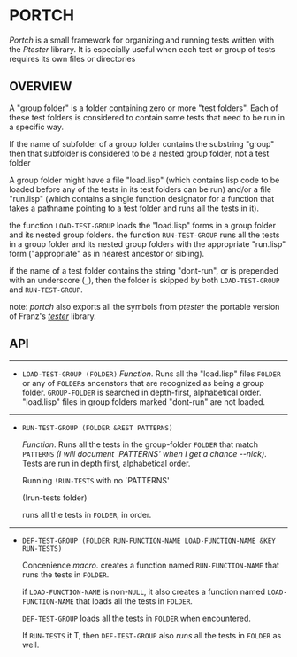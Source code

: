 # PORTCH
 
_Portch_ is a small framework for organizing and running tests written with the
_Ptester_ library. It is especially useful when each test or group of tests
requires its own files or directories

## OVERVIEW
 
A "group folder" is a folder containing zero or more "test folders". Each of these
test folders is considered to contain some tests that need to be run in a specific
way.
 
If the name of subfolder of a group folder contains the substring "group" then that
subfolder is considered to be a nested group folder, not a test folder
 
A group folder might have a file "load.lisp" (which contains lisp code to be loaded
before any of the tests in its test folders can be run) and/or a file "run.lisp"
(which contains a single function designator for a function that takes a pathname
pointing to a test folder and runs all the tests in it).
  
the function `LOAD-TEST-GROUP` loads the "load.lisp" forms in a group folder and its
nested group folders. the function `RUN-TEST-GROUP` runs all the tests in a group 
folder and its nested group folders with the appropriate "run.lisp" form
("appropriate" as in nearest ancestor or sibling).
 
if the name of a test folder contains the string "dont-run", or is prepended with an
underscore (`_`), then the folder is skipped by both `LOAD-TEST-GROUP` and
`RUN-TEST-GROUP`.
 
note: _portch_ also exports all the symbols from _ptester_ the portable version of
Franz's [_tester_](http://www.franz.com/support/documentation/6.1/doc/test-harness.htm)
library.
 
## API
 
- - -

* `LOAD-TEST-GROUP (FOLDER)`
   _Function_. Runs all the "load.lisp" files `FOLDER` or any of `FOLDER`s ancenstors
   that are recognized as being a group folder. `GROUP-FOLDER` is searched in
   depth-first, alphabetical order. "load.lisp" files in group folders marked
   "dont-run" are not loaded.
 
- - -

* `RUN-TEST-GROUP (FOLDER &REST PATTERNS)`
 
   _Function_. Runs all the tests in the group-folder `FOLDER` that match `PATTERNS`
   _(I will  document `PATTERNS' when I get a chance --nick)_. Tests are run in depth
   first, alphabetical order.
 
   Running `!RUN-TESTS` with no `PATTERNS'

    (!run-tests folder)

   runs all the tests in `FOLDER`, in order.
 
- - -

* `DEF-TEST-GROUP (FOLDER RUN-FUNCTION-NAME LOAD-FUNCTION-NAME &KEY RUN-TESTS)`

  Concenience _macro_. creates a function named `RUN-FUNCTION-NAME` that
  runs the tests in `FOLDER`.
  
  if `LOAD-FUNCTION-NAME` is non-`NULL`, it also creates a function named `LOAD-FUNCTION-NAME`
  that loads all the tests in `FOLDER`.

  `DEF-TEST-GROUP` loads all the tests in `FOLDER` when encountered.

  If `RUN-TESTS` it T, then `DEF-TEST-GROUP` also _runs_ all the tests in `FOLDER` as well.
